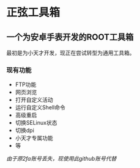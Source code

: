 # 正弦工具箱
## 一个为安卓手表开发的ROOT工具箱

最初是为小天才开发，现正在尝试转型为通用工具箱。

### 现有功能

- FTP功能
- 网页浏览
- 打开自定义活动
- 运行自定义Shell命令
- 高级重启
- 切换SELinux状态
- 切换dpi
- 小天才专属功能
- 等

*由于原2fa账号丢失，现使用此github账号代替*